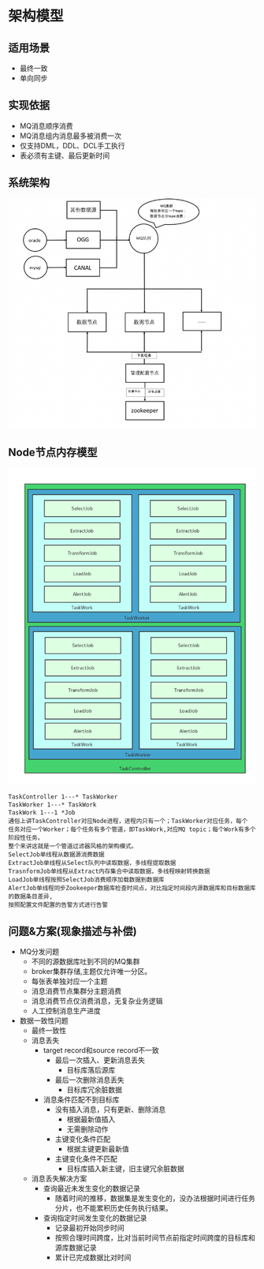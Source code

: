 # 架构模型

## 适用场景
- 最终一致
- 单向同步

## 实现依据
- MQ消息顺序消费
- MQ消息组内消息最多被消费一次
- 仅支持DML，DDL、DCL手工执行
- 表必须有主键、最后更新时间

## 系统架构

[//]: # (todo)
![Node节点内存模型](img/architecture_design.png)

## Node节点内存模型
![Node节点内存模型](./img/node-model.png)
```
TaskController 1---* TaskWorker
TaskWorker 1---* TaskWork
TaskWork 1---1 *Job
通俗上讲TaskController对应Node进程，进程内只有一个；TaskWorker对应任务，每个
任务对应一个Worker；每个任务有多个管道，即TaskWork,对应MQ topic；每个Work有多个阶段性任务。
整个来讲这就是一个管道过滤器风格的架构模式。
SelectJob单线程从数据源消费数据
ExtractJob单线程从Select队列中读取数据，多线程提取数据
TrasnformJob单线程从Extract内存集合中读取数据，多线程映射转换数据
LoadJob单线程按照SelectJob消费顺序加载数据到数据库
AlertJob单线程同步Zookeeper数据库检查时间点，对比指定时间段内源数据库和目标数据库的数据条目差异,
按照配置文件配置的告警方式进行告警
```


## 问题&方案(现象描述与补偿)
- MQ分发问题
    - 不同的源数据库吐到不同的MQ集群
    - broker集群存储,主题仅允许唯一分区。
    - 每张表单独对应一个主题
    - 消息消费节点集群分主题消费
    - 消息消费节点仅消费消息，无复杂业务逻辑
    - 人工控制消息生产进度
- 数据一致性问题
    - 最终一致性
    - 消息丢失
        - target record和source  record不一致
            - 最后一次插入、更新消息丢失
                - 目标库落后源库
            - 最后一次删除消息丢失
                - 目标库冗余脏数据
        - 消息条件匹配不到目标库
            - 没有插入消息，只有更新、删除消息
                - 根据最新值插入
                - 无需删除动作
            - 主键变化条件匹配
                - 根据主键更新最新值
            - 主键变化条件不匹配
                - 目标库插入新主键，旧主键冗余脏数据
    - 消息丢失解决方案
        - 查询最近未发生变化的数据记录
            - 随着时间的推移，数据集是发生变化的，没办法根据时间进行任务分片，也不能累积历史任务执行结果。
        - 查询指定时间发生变化的数据记录
            - 记录最初开始同步时间
            - 按照合理时间跨度，比对当前时间节点前指定时间跨度的目标库和源库数据记录
            - 累计已完成数据比对时间
